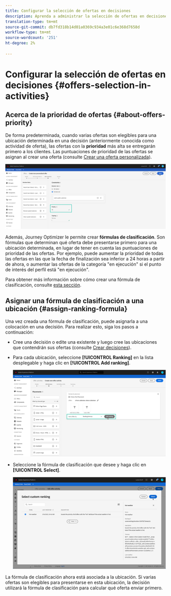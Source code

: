 ```yaml
---
title: Configurar la selección de ofertas en decisiones
description: Aprenda a administrar la selección de ofertas en decisiones.
translation-type: tm+mt
source-git-commit: db7fd318b14d01a0369c934a3e01c6e368d7658d
workflow-type: tm+mt
source-wordcount: '251'
ht-degree: 2%

---
```


# Configurar la selección de ofertas en decisiones {#offers-selection-in-activities}

## Acerca de la prioridad de ofertas {#about-offers-priority}

De forma predeterminada, cuando varias ofertas son elegibles para una ubicación determinada en una decisión (anteriormente conocida como actividad de oferta), las ofertas con la **prioridad** más alta se entregarán primero a los clientes. Las puntuaciones de prioridad de las ofertas se asignan al crear una oferta (consulte [Crear una oferta personalizada](../offer-library/creating-personalized-offers.md)).

![](../../assets/offer-priority.png)

Además, Journey Optimizer le permite crear **fórmulas de clasificación**. Son fórmulas que determinan qué oferta debe presentarse primero para una ubicación determinada, en lugar de tener en cuenta las puntuaciones de prioridad de las ofertas. Por ejemplo, puede aumentar la prioridad de todas las ofertas en las que la fecha de finalización sea inferior a 24 horas a partir de ahora, o aumentar las ofertas de la categoría &quot;en ejecución&quot; si el punto de interés del perfil está &quot;en ejecución&quot;.

Para obtener más información sobre cómo crear una fórmula de clasificación, consulte [esta sección](../offer-library/create-ranking-formulas.md).

## Asignar una fórmula de clasificación a una ubicación {#assign-ranking-formula}

Una vez creada una fórmula de clasificación, puede asignarla a una colocación en una decisión. Para realizar esto, siga los pasos a continuación:

* Cree una decisión o edite una existente y luego cree las ubicaciones que contendrán sus ofertas (consulte [Crear decisiones](../offer-activities/create-offer-activities.md)).

* Para cada ubicación, seleccione **[!UICONTROL Ranking]** en la lista desplegable y haga clic en **[!UICONTROL Add ranking]**.

   ![](../../assets/offer-activity-ranking.png)

* Seleccione la fórmula de clasificación que desee y haga clic en **[!UICONTROL Select]**.

   ![](../../assets/ranking-selection.png)

La fórmula de clasificación ahora está asociada a la ubicación. Si varias ofertas son elegibles para presentarse en esta ubicación, la decisión utilizará la fórmula de clasificación para calcular qué oferta enviar primero.
